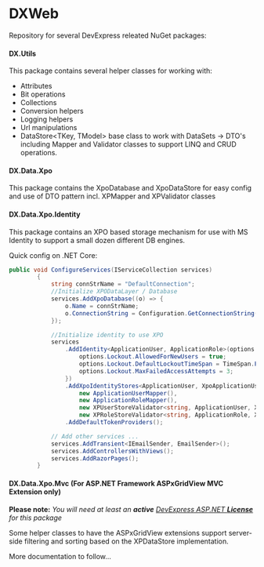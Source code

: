 # DXWeb
Repository for several DevExpress releated NuGet packages:

#### DX.Utils
This package contains several helper classes for working with:
* Attributes
* Bit operations
* Collections
* Conversion helpers
* Logging helpers
* Url manipulations
* DataStore<TKey, TModel> base class to work with DataSets ->
  DTO's  including Mapper and Validator classes to support LINQ and CRUD operations.

#### DX.Data.Xpo
This package contains the XpoDatabase and XpoDataStore for easy config and use of DTO pattern incl. XPMapper and XPValidator classes

#### DX.Data.Xpo.Identity
This package contains an XPO based storage mechanism for use with MS Identity to support a small dozen different DB engines.

Quick config on .NET Core:
```cs
public void ConfigureServices(IServiceCollection services)
        {
            string connStrName = "DefaultConnection";
            //Initialize XPODataLayer / Database	
            services.AddXpoDatabase((o) => {
                o.Name = connStrName;
                o.ConnectionString = Configuration.GetConnectionString(connStrName);
            });

            //Initialize identity to use XPO
            services
                .AddIdentity<ApplicationUser, ApplicationRole>(options => {
                    options.Lockout.AllowedForNewUsers = true;
                    options.Lockout.DefaultLockoutTimeSpan = TimeSpan.FromMinutes(5);
                    options.Lockout.MaxFailedAccessAttempts = 3;					
                })	
                .AddXpoIdentityStores<ApplicationUser, XpoApplicationUser, ApplicationRole, XpoApplicationRole>(connStrName,
					new ApplicationUserMapper(), 
					new ApplicationRoleMapper(),
					new XPUserStoreValidator<string, ApplicationUser, XpoApplicationUser>(),
					new XPRoleStoreValidator<string, ApplicationRole, XpoApplicationRole>())				
                .AddDefaultTokenProviders();

            // Add other services ...
            services.AddTransient<IEmailSender, EmailSender>();
            services.AddControllersWithViews();
            services.AddRazorPages();
        }

```


#### DX.Data.Xpo.Mvc (For ASP.NET Framework ASPxGridView MVC Extension only)

**Please note:** _You will need at least an **active** [DevExpress ASP.NET **License**](https://www.devexpress.com/products/net/controls/asp/) for this package_

Some helper classes to have the ASPxGridView extensions support server-side filtering and sorting based on the XPDataStore implementation.

More documentation to follow...
